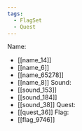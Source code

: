 ```yaml
---
tags:
  - FlagSet
  - Quest
---
```

Name:
- [[name_14]]
- [[name_6]]
- [[name_65278]]
- [[name_8]]
Sound:
- [[sound_153]]
- [[sound_184]]
- [[sound_38]]
Quest:
- [[quest_36]]
Flag:
- [[flag_9746]]
